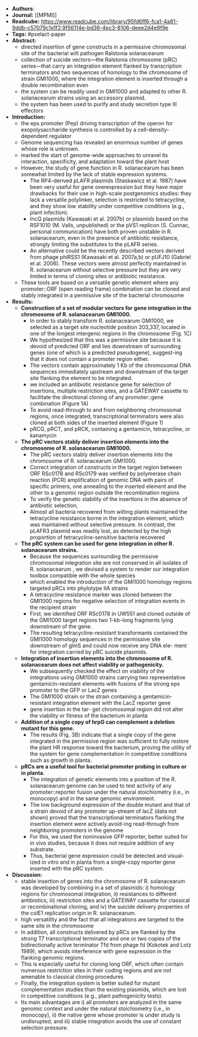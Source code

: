 - **Authors**:
- **Journal:** [[MPMI]]
- **Readcube:** https://www.readcube.com/library/95fd6ff6-fca1-4a81-9ddb-c57079c1e1f2:9f56114e-bd36-4ec3-8106-deee2d4e9f9e
- **Tags:** #pselact-paper
- **Abstract:**
	- directed insertion of gene constructs in a permissive chromosomal site of the bacterial wilt pathogen Ralstonia solanacearum
	- collection of suicide vectors—the Ralstonia chromosome (pRC) series—that carry an integration element flanked by transcription terminators and two sequences of homology to the chromosome of strain GMI1000, where the integration element is inserted through a double recombination even
	- the system can be readily used in GMI1000 and adapted to other R. solanacearum strains using an accessory plasmid.
	- the system has been used to purify and study secretion type III effectors
- **Introduction:**
	- the eps promoter (Pep) driving transcription of the operon for exopolysaccharide synthesis is controlled by a cell-density-dependent regulator
	- Genome sequencing has revealed an enormous number of genes whose role is unknown.
	- marked the start of genome-wide approaches to unravel its interaction, specificity, and adaptation toward the plant host
	- However, the study of gene function in R. solanacearum has been somewhat limited by the lack of stable expression systems.
		- The RP4-derived pLAFR plasmids (Staskawicz et al. 1987) have been very useful for gene overexpression but they have major drawbacks for their use in high-scale postgenomics studies: they lack a versatile polylinker, selection is restricted to tetracycline, and they show low stability under competitive conditions (e.g., plant infection).
		- IncQ plasmids (Kawasaki et al. 2007b) or plasmids based on the RSF1010 (M. Valls, unpublished) or the pVS1 replicon (S. Cunnac, personal communication) have both proven unstable in R. solanacearum, even in the presence of antibiotic resistance, strongly limiting the substitutes to the pLAFR series.
		- An alternative could be the recently described vectors derived from phage phiRSS1 (Kawasaki et al. 2007a,b) or pUFJ10 (Gabriel et al. 2006). These vectors were almost perfectly maintained in R. solanacearum without selective pressure but they are very limited in terms of cloning sites or antibiotic resistance.
	- These tools are based on a versatile genetic element where any promoter::ORF (open reading frame) combination can be cloned and stably integrated in a permissive site of the bacterial chromosome
- **Results:**
	- **Construction of a set of modular vectors for gene integration in the chromosome of R. solanacearum GMI1000.**
		- In order to stably transform R. solanacearum GMI1000, we selected as a target site nucleotide position 203,337, located in one of the longest intergenic regions in the chromosome (Fig. 1C)
		- We hypothesized that this was a permissive site because it is devoid of predicted ORF and lies downstream of surrounding genes (one of which is a predicted pseudogene), suggest-ing that it does not contain a promoter region either.
		- The vectors contain approximately 1 Kb of the chromosomal DNA sequences immediately upstream and downstream of the target site flanking the element to be integrated.
		- we included an antibiotic resistance gene for selection of insertions, multiple restriction sites, and a GATEWAY cassette to facilitate the directional cloning of any promoter::gene combination (Figure 1A)
		- To avoid read-through to and from neighboring chromosomal regions, once integrated, transcriptional terminators were also cloned at both sides of the inserted element (Figure 1)
		- pRCG, pRCT, and pRCK, containing a gentamicin, tetracycline, or kanamycin
	- **The pRC vectors stably deliver insertion elements into the chromosome of R. solanacearum GMI1000.**
		- The pRC vectors stably deliver insertion elements into the chromosome of R. solanacearum GMI1000.
		- Correct integration of constructs in the target region between ORF RSc0178 and RSc0179 was verified by polymerase chain reaction (PCR) amplification of genomic DNA with pairs of specific primers, one annealing to the inserted element and the other to a genomic region outside the recombination regions
		- To verify the genetic stability of the insertions in the absence of antibiotic selection,
		- Almost all bacteria recovered from wilting plants maintained the tetracycline resistance borne in the integration element, which was maintained without selective pressure. In contrast, the pLAFR3 plasmid was readily lost, as detected by the high proportion of tetracycline-sensitive bacteria recovered
	- **The pRC system can be used for gene integration in other R. solanacearum strains.**
		- Because the sequences surrounding the permissive chromosomal integration site are not conserved in all isolates of R. solanacearum , we devised a system to render our integration toolbox compatible with the whole species
		- which enabled the introduction of the GMI1000 homology regions targeted pRCs into phylotype IIA strains
		- A tetracycline resistance marker was cloned between the GMI1000 regions for negative selection of integration events in the recipient strain
		- First, we identified ORF RSc0178 in UW551 and cloned outside of the GMI1000 target regions two 1-kb-long fragments lying downstream of the gene.
		- The resulting tetracycline-resistant transformants contained the GMI1000 homology sequences in the permissive site downstream of glmS and could now receive any DNA ele- ment for integration carried by pRC suicide plasmids.
	- **Integration of insertion elements into the chromosome of R. solanacearum does not affect viability or pathogenicity.**
		- We subsequently checked the effect on viability of the integrations using GMI1000 strains carrying two representative gentamicin-resistant elements with fusions of the strong eps promoter to the GFP or LacZ genes
		- The GMI1000 strain or the strain containing a gentamicin-resistant integration element with the LacZ reporter gene
		- gene insertion in the tar- get chromosomal region did not alter the viability or fitness of the bacterium in planta
	- **Addition of a single copy of hrpG can complement a deletion mutant for this gene.**
		- The results (Fig. 3B) indicate that a single copy of the gene integrated in the permissive region was sufficient to fully restore the plant HR response toward the bacterium, proving the utility of the system for gene complementation in competitive conditions such as growth in planta.
	- **pRCs are a useful tool for bacterial promoter probing in culture or in planta.**
		- The integration of genetic elements into a position of the R. solanacearum genome can be used to test activity of any promoter::reporter fusion under the natural stoichiometry (i.e., in monocopy) and in the same genomic environment.
		- The low background expression of the double mutant and that of a strain devoid of any promoter up-stream of lacZ (data not shown) proved that the transcriptional terminators flanking the insertion element were actively avoid-ing read-through from neighboring promoters in the genome
		- For this, we used the noninvasive GFP reporter, better suited for in vivo studies, because it does not require addition of any substrate.
		- Thus, bacterial gene expression could be detected and visual-ized in vitro and in planta from a single-copy reporter gene inserted with the pRC system.
- **Discussion:**
	- stable insertion of genes into the chromosome of R. solanacearum was developed by combining in a set of plasmids: i) homology regions for chromosomal integration, ii) resistances to different antibiotics, iii) restriction sites and a GATEWAY cassette for classical or recombinational cloning, and iv) the suicide delivery properties of the colE1 replication origin in R. solanacearum.
	- high versatility and the fact that all integrations are targeted to the same site in the chromosome
	- In addition, all constructs delivered by pRCs are flanked by the strong T7 transcriptional terminator and one or two copies of the bidirectionally active terminator Tfd from phage fd (Kokotek and Lotz 1989), which avoids interference with gene expression in the flanking genomic regions.
	- This is especially useful for cloning long ORF, which often contain numerous restriction sites in their coding regions and are not amenable to classical cloning procedures
	- Finally, the integration system is better suited for mutant complementation studies than the existing plasmids, which are lost in competitive conditions (e.g., plant pathogenicity tests).
	- Its main advantages are i) all promoters are analyzed in the same genomic context and under the natural stoichiometry (i.e., in monocopy), ii) the native gene whose promoter is under study is undisrupted, and iii) stable integration avoids the use of constant selection pressure.